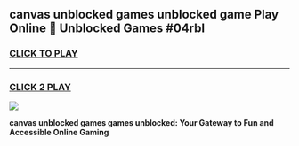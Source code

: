 
## canvas unblocked games unblocked game Play Online 👋 Unblocked Games #04rbl
<h3>
<a href="https://premium.freeplayer.one?title=canvas_unblocked_games&ref=21F">CLICK TO PLAY</a></h3>
<hr>

<h3>
<a href="https://premium.freeplayer.one?title=canvas_unblocked_games&ref=21F">CLICK 2 PLAY</a>
  
</h3>

<a href="https://premium.freeplayer.one?title=canvas_unblocked_games&ref=21F/"><img src="https://clearcache.store/games.png"></a>


**canvas unblocked games games unblocked: Your Gateway to Fun and Accessible Online Gaming**
